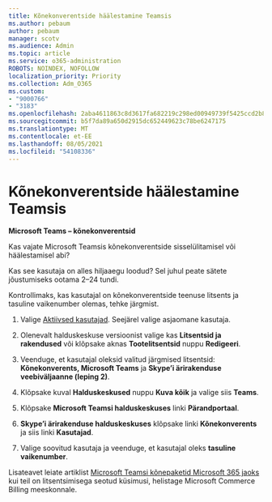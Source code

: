 ```yaml
---
title: Kõnekonverentside häälestamine Teamsis
ms.author: pebaum
author: pebaum
manager: scotv
ms.audience: Admin
ms.topic: article
ms.service: o365-administration
ROBOTS: NOINDEX, NOFOLLOW
localization_priority: Priority
ms.collection: Adm_O365
ms.custom:
- "9000766"
- "3183"
ms.openlocfilehash: 2aba4611863c8d3617fa682219c298ed00949739f5425ccd2b8f6bba18b28a1a
ms.sourcegitcommit: b5f7da89a650d2915dc652449623c78be6247175
ms.translationtype: MT
ms.contentlocale: et-EE
ms.lasthandoff: 08/05/2021
ms.locfileid: "54108336"
---
```

# <a name="setup-audio-conferencing-for-teams"></a>Kõnekonverentside häälestamine Teamsis

**Microsoft Teams – kõnekonverentsid**

Kas vajate Microsoft Teamsis kõnekonverentside sisselülitamisel või häälestamisel abi?

Kas see kasutaja on alles hiljaaegu loodud?  Sel juhul peate sätete jõustumiseks ootama 2–24 tundi.

Kontrollimaks, kas kasutajal on kõnekonverentside teenuse litsents ja tasuline vaikenumber olemas, tehke järgmist.

1. Valige [Aktiivsed kasutajad](https://admin.microsoft.com/Adminportal/Home?source=applauncher#/users). Seejärel valige asjaomane kasutaja.

2. Olenevalt halduskeskuse versioonist valige kas **Litsentsid ja rakendused** või klõpsake aknas **Tootelitsentsid** nuppu **Redigeeri**.

3. Veenduge, et kasutajal oleksid valitud järgmised litsentsid: **Kõnekonverents, Microsoft Teams** ja **Skype’i ärirakenduse veebiväljaanne (leping 2)**.

4. Klõpsake kuval **Halduskeskused** nuppu **Kuva kõik** ja valige siis **Teams**.

5. Klõpsake **Microsoft Teamsi halduskeskuses** linki **Pärandportaal**.

6. **Skype’i ärirakenduse halduskeskuses** klõpsake linki **Kõnekonverents** ja siis linki **Kasutajad**.

7. Valige soovitud kasutaja ja veenduge, et kasutajal oleks **tasuline vaikenumber**.

Lisateavet leiate artiklist [Microsoft Teamsi kõnepaketid Microsoft 365 jaoks](https://docs.microsoft.com/microsoftteams/calling-plans-for-office-365) kui teil on litsentsimisega seotud küsimusi, helistage Microsoft Commerce Billing meeskonnale.